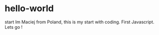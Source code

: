 # hello-world
start
Im Maciej from Poland, this is my start with coding. First Javascript. Lets go !
